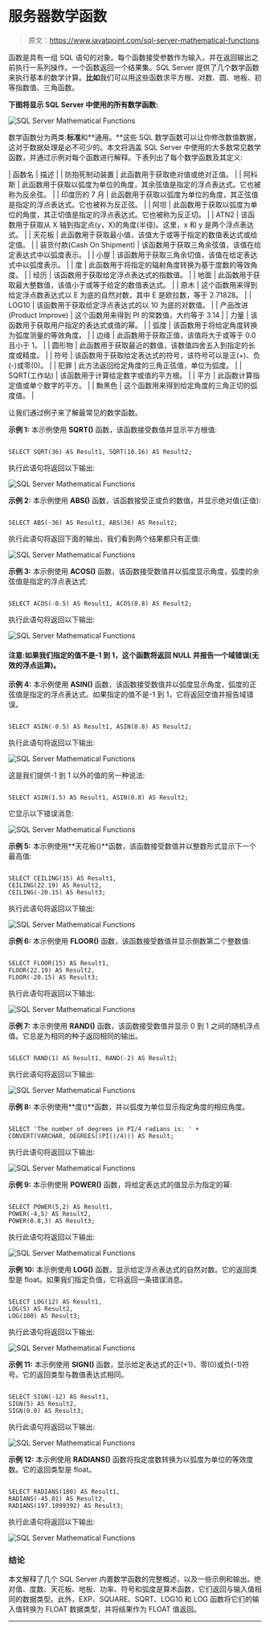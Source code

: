 # 服务器数学函数

> 原文：<https://www.javatpoint.com/sql-server-mathematical-functions>

函数是具有一组 SQL 语句的对象。每个函数接受参数作为输入，并在返回输出之前执行一系列操作。一个函数返回一个结果集。SQL Server 提供了几个数学函数来执行基本的数学计算。**比如**我们可以用这些函数求平方根、对数、圆、地板、初等指数值、三角函数。

**下图将显示 SQL Server 中使用的所有数学函数:**

![SQL Server Mathematical Functions](img/0f466acd81cd592ca4dfeeb1dc7e0bf3.png)

数学函数分为两类:**标准**和**通用。**这些 SQL 数学函数可以让你修改数值数据，这对于数据处理是必不可少的。本文将涵盖 SQL Server 中使用的大多数常见数学函数，并通过示例对每个函数进行解释。下表列出了每个数学函数及其定义:

| 函数名 | 描述 |
| 防抱死制动装置 | 此函数用于获取绝对值或绝对正值。 |
| 阿科斯 | 此函数用于获取以弧度为单位的角度，其余弦值是指定的浮点表达式。它也被称为反余弦。 |
| 印度历的 7 月 | 此函数用于获取以弧度为单位的角度，其正弦值是指定的浮点表达式。它也被称为反正弦。 |
| 阿坦 | 此函数用于获取以弧度为单位的角度，其正切值是指定的浮点表达式。它也被称为反正切。 |
| ATN2 | 该函数用于获取从 X 轴到指定点(y，X)的角度(半径)。这里，x 和 y 是两个浮点表达式。 |
| 天花板 | 此函数用于获取最小值，该值大于或等于指定的数值表达式或给定值。 |
| 装货付款(Cash On Shipment) | 该函数用于获取三角余弦值，该值在给定表达式中以弧度表示。 |
| 小屋 | 该函数用于获取三角余切值，该值在给定表达式中以弧度表示。 |
| 度 | 此函数用于将指定的辐射角度转换为基于度数的等效角度。 |
| 经历 | 该函数用于获取给定浮点表达式的指数值。 |
| 地面 | 此函数用于获取最大整数值，该值小于或等于给定的数值表达式。 |
| 原木 | 这个函数用来得到给定浮点数表达式以 E 为底的自然对数，其中 E 是欧拉数，等于 2.71828。 |
| LOG10 | 该函数用于获取给定浮点表达式的以 10 为底的对数值。 |
| 产品改进(Product Improve) | 这个函数用来得到 PI 的常数值，大约等于 3.14 |
| 力量 | 该函数用于获取用户指定的表达式或值的幂。 |
| 弧度 | 该函数用于将给定角度转换为弧度测量的等效角度。 |
| 边缘 | 此函数用于获取正值，该值将大于或等于 0.0 且小于 1。 |
| 圆形物 | 此函数用于获取最近的数值，该数值四舍五入到指定的长度或精度。 |
| 符号 | 该函数用于获取给定表达式的符号，该符号可以是正(+)、负(-)或零(0)。 |
| 犯罪 | 此方法返回给定角度的三角正弦值，单位为弧度。 |
| SQRT(工作站) | 该函数用于计算给定数字或值的平方根。 |
| 平方 | 此函数计算指定值或单个数字的平方。 |
| 黝黑色 | 这个函数用来得到给定角度的三角正切的弧度值。 |

让我们通过例子来了解最常见的数学函数。

**示例 1:** 本示例使用 **SQRT()** 函数，该函数接受数值并显示平方根值:

```

SELECT SQRT(36) AS Result1, SQRT(10.16) AS Result2;

```

执行此语句将返回以下输出:

![SQL Server Mathematical Functions](img/90afb49196461dd91ab4fa1c7507563c.png)

**示例 2:** 本示例使用 **ABS()** 函数，该函数接受正或负的数值，并显示绝对值(正值):

```

SELECT ABS(-36) AS Result1, ABS(36) AS Result2;

```

执行此语句将返回下面的输出，我们看到两个结果都只有正值:

![SQL Server Mathematical Functions](img/e9bdaeeafdaf29b59823971622a95705.png)

**示例 3:** 本示例使用 **ACOS()** 函数，该函数接受数值并以弧度显示角度，弧度的余弦值是指定的浮点表达式:

```

SELECT ACOS(-0.5) AS Result1, ACOS(0.8) AS Result2;

```

执行此语句将返回以下输出:

![SQL Server Mathematical Functions](img/ea1869f3efca512609c4826d68774778.png)

#### 注意:如果我们指定的值不是-1 到 1，这个函数将返回 NULL 并报告一个域错误(无效的浮点运算)。

**示例 4:** 本示例使用 **ASIN()** 函数，该函数接受数值并以弧度显示角度，弧度的正弦值是指定的浮点表达式。如果指定的值不是-1 到 1，它将返回空值并报告域错误。

```

SELECT ASIN(-0.5) AS Result1, ASIN(0.8) AS Result2;

```

执行此语句将返回以下输出:

![SQL Server Mathematical Functions](img/63fea38694b4a44c8da4ba5fbaa641b2.png)

这是我们提供-1 到 1 以外的值的另一种说法:

```

SELECT ASIN(1.5) AS Result1, ASIN(0.8) AS Result2;

```

它显示以下错误消息:

![SQL Server Mathematical Functions](img/498744225cb46d4034710736684e4b6b.png)

**示例 5:** 本示例使用**天花板()**函数，该函数接受数值并以整数形式显示下一个最高值:

```

SELECT CEILING(15) AS Result1, 
CEILING(22.19) AS Result2,
CEILING(-20.15) AS Result3;

```

执行此语句将返回以下输出:

![SQL Server Mathematical Functions](img/12e1d95a38b0aeee7372942050d8e3ba.png)

**示例 6:** 本示例使用 **FLOOR()** 函数，该函数接受数值并显示倒数第二个整数值:

```

SELECT FLOOR(15) AS Result1, 
FLOOR(22.19) AS Result2,
FLOOR(-20.15) AS Result3;

```

执行此语句将返回以下输出:

![SQL Server Mathematical Functions](img/20313ef97a3f4c4711df20889720f731.png)

**示例 7:** 本示例使用 **RAND()** 函数，该函数接受数值并显示 0 到 1 之间的随机浮点值。它总是为相同的种子返回相同的输出。

```

SELECT RAND(1) AS Result1, RAND(-2) AS Result2;

```

执行此语句将返回以下输出:

![SQL Server Mathematical Functions](img/3d90e6aecfc664c931bd684ca57ea8f8.png)

**示例 8:** 本示例使用**度()**函数，并以弧度为单位显示指定角度的相应角度。

```

SELECT 'The number of degrees in PI/4 radians is: ' +   
CONVERT(VARCHAR, DEGREES((PI()/4))) AS Result;

```

执行此语句将返回以下输出:

![SQL Server Mathematical Functions](img/33ddec76886bf23d23ff3a9fb25749a0.png)

**示例 9:** 本示例使用 **POWER()** 函数，将给定表达式的值显示为指定的幂:

```

SELECT POWER(5,2) AS Result1, 
POWER(-4,5) AS Result2, 
POWER(0.8,3) AS Result3;

```

执行此语句将返回以下输出:

![SQL Server Mathematical Functions](img/eef003e22ca98dc993b08bd4cff77b3e.png)

**示例 10:** 本示例使用 **LOG()** 函数，显示给定浮点表达式的自然对数。它的返回类型是 float。如果我们指定负值，它将返回一条错误消息。

```

SELECT LOG(12) AS Result1, 
LOG(5) AS Result2, 
LOG(100) AS Result3;

```

执行此语句将返回以下输出:

![SQL Server Mathematical Functions](img/146f71317d91cebce55dd377676bdfce.png)

**示例 11:** 本示例使用 **SIGN()** 函数，显示给定表达式的正(+1)、零(0)或负(-1)符号。它的返回类型与数值表达式相同。

```

SELECT SIGN(-12) AS Result1, 
SIGN(5) AS Result2, 
SIGN(0.0) AS Result3;

```

执行此语句将返回以下输出:

![SQL Server Mathematical Functions](img/36070da5339a9b39c03e85d9739337d4.png)

**示例 12:** 本示例使用 **RADIANS()** 函数将指定度数转换为以弧度为单位的等效度数。它的返回类型是 float。

```

SELECT RADIANS(180) AS Result1, 
RADIANS(-45.01) AS Result2,
RADIANS(197.1099392) AS Result3;

```

执行此语句将返回以下输出:

![SQL Server Mathematical Functions](img/2742ecf831a702c2f9c8ff811a262eed.png)

### 结论

本文解释了几个 SQL Server 内置数学函数的完整概述，以及一些示例和输出。绝对值、度数、天花板、地板、功率、符号和弧度是算术函数，它们返回与输入值相同的数据类型。此外，EXP、SQUARE、SQRT、LOG10 和 LOG 函数将它们的输入值转换为 FLOAT 数据类型，并将结果作为 FLOAT 值返回。

* * *